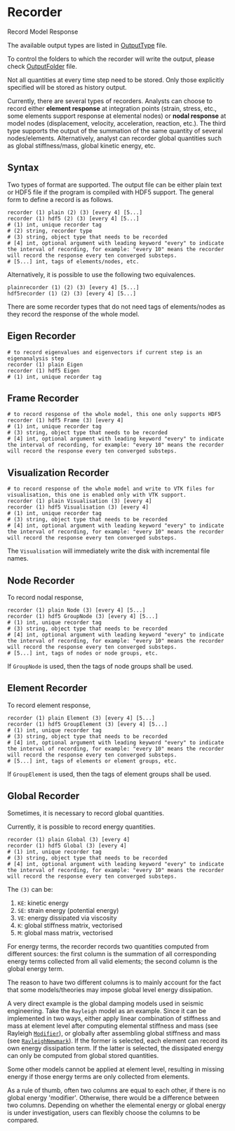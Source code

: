 # Recorder

Record Model Response

The available output types are listed in [OutputType](OutputType.md) file.

To control the folders to which the recorder will write the output, please check [OutputFolder](OutputFolder.md) file.

Not all quantities at every time step need to be stored. Only those explicitly specified will be stored as history
output.

Currently, there are several types of recorders. Analysts can choose to record either **element response** at
integration points (strain, stress, etc., some elements support response at elemental nodes) or **nodal response** at
model nodes (displacement, velocity, acceleration, reaction, etc.). The third type supports the output of the summation
of the same quantity of several nodes/elements. Alternatively, analyst can recorder global quantities such as global
stiffness/mass, global kinetic energy, etc.

## Syntax

Two types of format are supported. The output file can be either plain text or HDF5 file if the program is compiled with
HDF5 support. The general form to define a record is as follows.

```
recorder (1) plain (2) (3) [every 4] [5...]
recorder (1) hdf5 (2) (3) [every 4] [5...]
# (1) int, unique recorder tag
# (2) string, recorder type
# (3) string, object type that needs to be recorded
# [4] int, optional argument with leading keyword "every" to indicate the interval of recording, for example: "every 10" means the recorder will record the response every ten converged substeps.
# [5...] int, tags of elements/nodes, etc.
```

Alternatively, it is possible to use the following two equivalences.

```
plainrecorder (1) (2) (3) [every 4] [5...]
hdf5recorder (1) (2) (3) [every 4] [5...]
```

There are some recorder types that do not need tags of elements/nodes as they record the response of the whole model.

## Eigen Recorder

```
# to record eigenvalues and eigenvectors if current step is an eigenanalysis step
recorder (1) plain Eigen
recorder (1) hdf5 Eigen
# (1) int, unique recorder tag
```

## Frame Recorder

```
# to record response of the whole model, this one only supports HDF5
recorder (1) hdf5 Frame (3) [every 4]
# (1) int, unique recorder tag
# (3) string, object type that needs to be recorded
# [4] int, optional argument with leading keyword "every" to indicate the interval of recording, for example: "every 10" means the recorder will record the response every ten converged substeps.
```

## Visualization Recorder

```
# to record response of the whole model and write to VTK files for visualisation, this one is enabled only with VTK support.
recorder (1) plain Visualisation (3) [every 4]
recorder (1) hdf5 Visualisation (3) [every 4]
# (1) int, unique recorder tag
# (3) string, object type that needs to be recorded
# [4] int, optional argument with leading keyword "every" to indicate the interval of recording, for example: "every 10" means the recorder will record the response every ten converged substeps.
```

The `Visualisation` will immediately write the disk with incremental file names.

## Node Recorder

To record nodal response,

```
recorder (1) plain Node (3) [every 4] [5...]
recorder (1) hdf5 GroupNode (3) [every 4] [5...]
# (1) int, unique recorder tag
# (3) string, object type that needs to be recorded
# [4] int, optional argument with leading keyword "every" to indicate the interval of recording, for example: "every 10" means the recorder will record the response every ten converged substeps.
# [5...] int, tags of nodes or node groups, etc.
```

If `GroupNode` is used, then the tags of node groups shall be used.

## Element Recorder

To record element response,

```
recorder (1) plain Element (3) [every 4] [5...]
recorder (1) hdf5 GroupElement (3) [every 4] [5...]
# (1) int, unique recorder tag
# (3) string, object type that needs to be recorded
# [4] int, optional argument with leading keyword "every" to indicate the interval of recording, for example: "every 10" means the recorder will record the response every ten converged substeps.
# [5...] int, tags of elements or element groups, etc.
```

If `GroupElement` is used, then the tags of element groups shall be used.

## Global Recorder

Sometimes, it is necessary to record global quantities.

Currently, it is possible to record energy quantities.

```
recorder (1) plain Global (3) [every 4]
recorder (1) hdf5 Global (3) [every 4]
# (1) int, unique recorder tag
# (3) string, object type that needs to be recorded
# [4] int, optional argument with leading keyword "every" to indicate the interval of recording, for example: "every 10" means the recorder will record the response every ten converged substeps.
```

The `(3)` can be:

1. `KE`: kinetic energy
2. `SE`: strain energy (potential energy)
3. `VE`: energy dissipated via viscosity
4. `K`: global stiffness matrix, vectorised
5. `M`: global mass matrix, vectorised

For energy terms, the recorder records two quantities computed from different sources: the first column is the summation
of all corresponding energy terms collected from all valid elements; the second column is the global energy term.

The reason to have two different columns is to mainly account for the fact that some models/theories may impose global
level energy dissipation.

A very direct example is the global damping models used in seismic engineering. Take the `Rayleigh` model as an example.
Since it can be implemented in two ways, either apply linear combination of stiffness and mass at element level after
computing elemental stiffness and mass (see Rayleigh [`Modifier`](../Element/Modifier/Modifier.md)), or globally after
assembling global stiffness and mass (see [`RayleighNewmark`](../Integrator/Newmark/RayleighNewmark.md)). If the former
is selected, each element can record its own energy dissipation term. If the latter is selected, the dissipated energy
can only be computed from global stored quantities.

Some other models cannot be applied at element level, resulting in missing energy if those energy terms are only
collected from elements.

As a rule of thumb, often two columns are equal to each other, if there is no global energy 'modifier'. Otherwise, there
would be a difference between two columns. Depending on whether the elemental energy or global energy is under
investigation, users can flexibly choose the columns to be compared.
